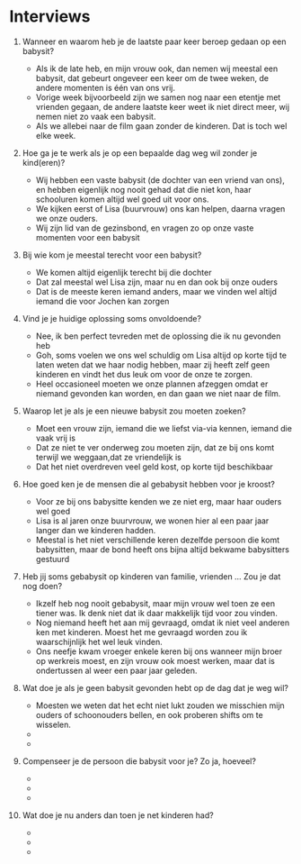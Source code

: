 # Interviews

1. Wanneer en waarom heb je de laatste paar keer beroep gedaan op een babysit?

    * Als ik de late heb, en mijn vrouw ook, dan nemen wij meestal een babysit, dat gebeurt ongeveer een keer om de twee weken, de andere momenten is één van ons vrij.
    * Vorige week bijvoorbeeld zijn we samen nog naar een etentje met vrienden gegaan, de andere laatste keer weet ik niet direct meer, wij nemen niet zo vaak een babysit.
    * Als we allebei naar de film gaan zonder de kinderen. Dat is toch wel elke week.

1. Hoe ga je te werk als je op een bepaalde dag weg wil zonder je kind(eren)?

    * Wij hebben een vaste babysit (de dochter van een vriend van ons), en hebben eigenlijk nog nooit gehad dat die niet kon, haar schooluren komen altijd wel goed uit voor ons.
    * We kijken eerst of Lisa (buurvrouw) ons kan helpen, daarna vragen we onze ouders.
    * Wij zijn lid van de gezinsbond, en vragen zo op onze vaste momenten voor een babysit

1. Bij wie kom je meestal terecht voor een babysit?

    * We komen altijd eigenlijk terecht bij die dochter
    * Dat zal meestal wel Lisa zijn, maar nu en dan ook bij onze ouders
    * Dat is de meeste keren iemand anders, maar we vinden wel altijd iemand die voor Jochen kan zorgen

1. Vind je je huidige oplossing soms onvoldoende?

    * Nee, ik ben perfect tevreden met de oplossing die ik nu gevonden heb
    * Goh, soms voelen we ons wel schuldig om Lisa altijd op korte tijd te laten weten dat we haar nodig hebben, maar zij heeft zelf geen kinderen en vindt het dus leuk om voor de onze te zorgen.
    * Heel occasioneel moeten we onze plannen afzeggen omdat er niemand gevonden kan worden, en dan gaan we niet naar de film.

1. Waarop let je als je een nieuwe babysit zou moeten zoeken?

    * Moet een vrouw zijn, iemand die we liefst via-via kennen, iemand die vaak vrij is
    * Dat ze niet te ver onderweg zou moeten zijn, dat ze bij ons komt terwijl we weggaan,dat ze vriendelijk is
    * Dat het niet overdreven veel geld kost, op korte tijd beschikbaar

1. Hoe goed ken je de mensen die al gebabysit hebben voor je kroost?

    * Voor ze bij ons babysitte kenden we ze niet erg, maar haar ouders wel goed
    * Lisa is al jaren onze buurvrouw, we wonen hier al een paar jaar langer dan we kinderen hadden.
    * Meestal is het niet verschillende keren dezelfde persoon die komt babysitten, maar de bond heeft ons bijna altijd bekwame babysitters gestuurd

1. Heb jij soms gebabysit op kinderen van familie, vrienden … Zou je dat nog doen?

    * Ikzelf heb nog nooit gebabysit, maar mijn vrouw wel toen ze een tiener was. Ik denk niet dat ik daar makkelijk tijd voor zou vinden.
    * Nog niemand heeft het aan mij gevraagd, omdat ik niet veel anderen ken met kinderen. Moest het me gevraagd worden zou ik waarschijnlijk het wel leuk vinden.
    * Ons neefje kwam vroeger enkele keren bij ons wanneer mijn broer op werkreis moest, en zijn vrouw ook moest werken, maar dat is ondertussen al weer een paar jaar geleden.

1. Wat doe je als je geen babysit gevonden hebt op de dag dat je weg wil?

    * Moesten we weten dat het echt niet lukt zouden we misschien mijn ouders of schoonouders bellen, en ook proberen shifts om te wisselen.
    *
    *

1. Compenseer je de persoon die babysit voor je? Zo ja, hoeveel?

    *
    *
    *

1. Wat doe je nu anders dan toen je net kinderen had?

    *
    *
    *